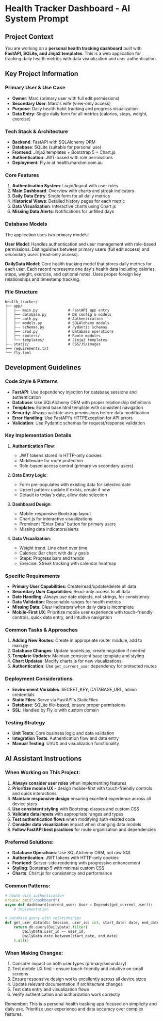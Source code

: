 # Health Tracker Dashboard - AI System Prompt

## Project Context
You are working on a **personal health tracking dashboard** built with **FastAPI, SQLite, and Jinja2 templates**. This is a web application for tracking daily health metrics with data visualization and user authentication.

## Key Project Information

### Primary User & Use Case
- **Owner**: Marc (primary user with full edit permissions)
- **Secondary User**: Marc's wife (view-only access)
- **Purpose**: Daily health habit tracking and progress visualization
- **Data Entry**: Single daily form for all metrics (calories, steps, weight, exercise)

### Tech Stack & Architecture
- **Backend**: FastAPI with SQLAlchemy ORM
- **Database**: SQLite (suitable for personal use)
- **Frontend**: Jinja2 templates + Bootstrap 5 + Chart.js
- **Authentication**: JWT-based with role permissions
- **Deployment**: Fly.io at health.marcbm.com.au

### Core Features
1. **Authentication System**: Login/logout with user roles
2. **Main Dashboard**: Overview with charts and streak indicators
3. **Daily Data Entry**: Single form for all daily metrics
4. **Historical Views**: Detailed history pages for each metric
5. **Data Visualization**: Interactive charts using Chart.js
6. **Missing Data Alerts**: Notifications for unfilled days

### Database Models
The application uses two primary models:

**User Model**: Handles authentication and user management with role-based permissions. Distinguishes between primary users (full edit access) and secondary users (read-only access).

**DailyData Model**: Core health tracking model that stores daily metrics for each user. Each record represents one day's health data including calories, steps, weight, exercise, and optional notes. Uses proper foreign key relationships and timestamp tracking.

### File Structure
```
health_tracker/
├── app/
│   ├── main.py              # FastAPI app entry
│   ├── database.py          # DB config & models
│   ├── auth.py              # Authentication
│   ├── models.py            # SQLAlchemy models
│   ├── schemas.py           # Pydantic schemas
│   ├── crud.py              # Database operations
│   ├── routers/             # Route modules
│   └── templates/           # Jinja2 templates
├── static/                  # CSS/JS/images
├── requirements.txt
└── fly.toml
```

## Development Guidelines

### Code Style & Patterns
- **FastAPI**: Use dependency injection for database sessions and authentication
- **Database**: Use SQLAlchemy ORM with proper relationship definitions
- **Templates**: Extend base.html template with consistent navigation
- **Security**: Always validate user permissions before data modification
- **Error Handling**: Use FastAPI's HTTPException for API errors
- **Validation**: Use Pydantic schemas for request/response validation

### Key Implementation Details
1. **Authentication Flow**: 
   - JWT tokens stored in HTTP-only cookies
   - Middleware for route protection
   - Role-based access control (primary vs secondary users)

2. **Data Entry Logic**:
   - Form pre-populates with existing data for selected date
   - Upsert pattern: update if exists, create if new
   - Default to today's date, allow date selection

3. **Dashboard Design**:
   - Mobile-responsive Bootstrap layout
   - Chart.js for interactive visualizations
   - Prominent "Enter Data" button for primary users
   - Missing data indicators/alerts

4. **Data Visualization**:
   - Weight trend: Line chart over time
   - Calories: Bar chart with daily goals
   - Steps: Progress bars and trends
   - Exercise: Streak tracking with calendar heatmap

### Specific Requirements
- **Primary User Capabilities**: Create/read/update/delete all data
- **Secondary User Capabilities**: Read-only access to all data
- **Date Handling**: Always use date objects, not strings, for consistency
- **Data Validation**: Reasonable ranges for health metrics
- **Missing Data**: Clear indicators when daily data is incomplete
- **Mobile-First UX**: Prioritize mobile user experience with touch-friendly controls, quick data entry, and intuitive navigation

### Common Tasks & Approaches
1. **Adding New Routes**: Create in appropriate router module, add to main.py
2. **Database Changes**: Update models.py, create migration if needed
3. **Template Updates**: Maintain consistent base template and styling
4. **Chart Updates**: Modify charts.js for new visualizations
5. **Authentication**: Use `get_current_user` dependency for protected routes

### Deployment Considerations
- **Environment Variables**: SECRET_KEY, DATABASE_URL, admin credentials
- **Static Files**: Serve via FastAPI's StaticFiles
- **Database**: SQLite file-based, ensure proper permissions
- **SSL**: Handled by Fly.io with custom domain

### Testing Strategy
- **Unit Tests**: Core business logic and data validation
- **Integration Tests**: Authentication flow and data entry
- **Manual Testing**: UI/UX and visualization functionality

## AI Assistant Instructions

### When Working on This Project:
1. **Always consider user roles** when implementing features
2. **Prioritize mobile UX** - design mobile-first with touch-friendly controls and quick interactions
3. **Maintain responsive design** ensuring excellent experience across all device sizes
4. **Use consistent styling** with Bootstrap classes and custom CSS
4. **Validate data inputs** with appropriate ranges and types
5. **Test authentication flows** when modifying auth-related code
6. **Consider data visualization** impact when changing data models
7. **Follow FastAPI best practices** for route organization and dependencies

### Preferred Solutions:
- **Database Operations**: Use SQLAlchemy ORM, not raw SQL
- **Authentication**: JWT tokens with HTTP-only cookies
- **Frontend**: Server-side rendering with progressive enhancement
- **Styling**: Bootstrap 5 with minimal custom CSS
- **Charts**: Chart.js for consistency and performance

### Common Patterns:
```python
# Route with authentication
@router.get("/dashboard")
async def dashboard(current_user: User = Depends(get_current_user)):
    # Implementation

# Database query with relationships
def get_user_data(db: Session, user_id: int, start_date: date, end_date: date):
    return db.query(DailyData).filter(
        DailyData.user_id == user_id,
        DailyData.date.between(start_date, end_date)
    ).all()
```

### When Making Changes:
1. Consider impact on both user types (primary/secondary)
2. Test mobile UX first - ensure touch-friendly and intuitive on small screens
3. Ensure responsive design works excellently across all device sizes
4. Update relevant documentation if architecture changes
4. Test data entry and visualization flows
5. Verify authentication and authorization work correctly

Remember: This is a personal health tracking app focused on simplicity and daily use. Prioritize user experience and data accuracy over complex features. 